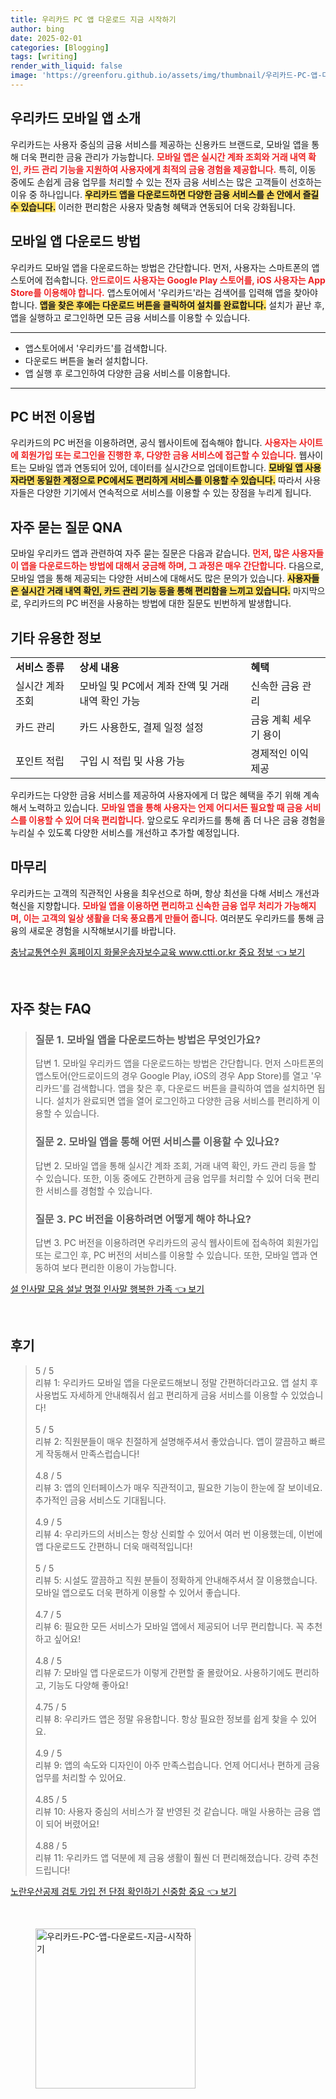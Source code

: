 ```yaml
---
title: 우리카드 PC 앱 다운로드 지금 시작하기
author: bing
date: 2025-02-01
categories: [Blogging]
tags: [writing]
render_with_liquid: false
image: 'https://greenforu.github.io/assets/img/thumbnail/우리카드-PC-앱-다운로드-지금-시작하기.webp'
---
```



<h2 id='우리카드 모바일 앱 소개'>우리카드 모바일 앱 소개</h2>

<p>우리카드는 사용자 중심의 금융 서비스를 제공하는 신용카드 브랜드로, 모바일 앱을 통해 더욱 편리한 금융 관리가 가능합니다. <b><span style="color: #ee2323;">모바일 앱은 실시간 계좌 조회와 거래 내역 확인, 카드 관리 기능을 지원하여 사용자에게 최적의 금융 경험을 제공합니다.</span></b> 특히, 이동 중에도 손쉽게 금융 업무를 처리할 수 있는 전자 금융 서비스는 많은 고객들이 선호하는 이유 중 하나입니다. <b><span style="background-color: #ffe066;">우리카드 앱을 다운로드하면 다양한 금융 서비스를 손 안에서 즐길 수 있습니다.</span></b> 이러한 편리함은 사용자 맞춤형 혜택과 연동되어 더욱 강화됩니다.</p>

<h2 id='모바일 앱 다운로드 방법'>모바일 앱 다운로드 방법</h2>

<p>우리카드 모바일 앱을 다운로드하는 방법은 간단합니다. 먼저, 사용자는 스마트폰의 앱스토어에 접속합니다. <b><span style="color: #ee2323;">안드로이드 사용자는 Google Play 스토어를, iOS 사용자는 App Store를 이용해야 합니다.</span></b> 앱스토어에서 '우리카드'라는 검색어를 입력해 앱을 찾아야 합니다. <b><span style="background-color: #ffe066;">앱을 찾은 후에는 다운로드 버튼을 클릭하여 설치를 완료합니다.</span></b> 설치가 끝난 후, 앱을 실행하고 로그인하면 모든 금융 서비스를 이용할 수 있습니다.</p>

<hr />

<ul>
    <li>앱스토어에서 '우리카드'를 검색합니다.</li>
    <li>다운로드 버튼을 눌러 설치합니다.</li>
    <li>앱 실행 후 로그인하여 다양한 금융 서비스를 이용합니다.</li>
</ul>

<hr />

<h2 id='PC 버전 이용법'>PC 버전 이용법</h2>

<p>우리카드의 PC 버전을 이용하려면, 공식 웹사이트에 접속해야 합니다. <b><span style="color: #ee2323;">사용자는 사이트에 회원가입 또는 로그인을 진행한 후, 다양한 금융 서비스에 접근할 수 있습니다.</span></b> 웹사이트는 모바일 앱과 연동되어 있어, 데이터를 실시간으로 업데이트합니다. <b><span style="background-color: #ffe066;">모바일 앱 사용자라면 동일한 계정으로 PC에서도 편리하게 서비스를 이용할 수 있습니다.</span></b> 따라서 사용자들은 다양한 기기에서 연속적으로 서비스를 이용할 수 있는 장점을 누리게 됩니다.</p>

<h2 id='자주 묻는 질문 QNA'>자주 묻는 질문 QNA</h2>

<p>모바일 우리카드 앱과 관련하여 자주 묻는 질문은 다음과 같습니다. <b><span style="color: #ee2323;">먼저, 많은 사용자들이 앱을 다운로드하는 방법에 대해서 궁금해 하며, 그 과정은 매우 간단합니다.</span></b> 다음으로, 모바일 앱을 통해 제공되는 다양한 서비스에 대해서도 많은 문의가 있습니다. <b><span style="background-color: #ffe066;">사용자들은 실시간 거래 내역 확인, 카드 관리 기능 등을 통해 편리함을 느끼고 있습니다.</span></b> 마지막으로, 우리카드의 PC 버전을 사용하는 방법에 대한 질문도 빈번하게 발생합니다.</p>

<h2 id='기타 유용한 정보'>기타 유용한 정보</h2>

<table>
    <tr>
        <td><b>서비스 종류</b></td>
        <td><b>상세 내용</b></td>
        <td><b>혜택</b></td>
    </tr>
    <tr>
        <td>실시간 계좌 조회</td>
        <td>모바일 및 PC에서 계좌 잔액 및 거래 내역 확인 가능</td>
        <td>신속한 금융 관리</td>
    </tr>
    <tr>
        <td>카드 관리</td>
        <td>카드 사용한도, 결제 일정 설정</td>
        <td>금융 계획 세우기 용이</td>
    </tr>
    <tr>
        <td>포인트 적립</td>
        <td>구입 시 적립 및 사용 가능</td>
        <td>경제적인 이익 제공</td>
    </tr>
</table>

<p>우리카드는 다양한 금융 서비스를 제공하여 사용자에게 더 많은 혜택을 주기 위해 계속해서 노력하고 있습니다. <b><span style="color: #ee2323;">모바일 앱을 통해 사용자는 언제 어디서든 필요할 때 금융 서비스를 이용할 수 있어 더욱 편리합니다.</span></b> 앞으로도 우리카드를 통해 좀 더 나은 금융 경험을 누리실 수 있도록 다양한 서비스를 개선하고 추가할 예정입니다.</p>

<h2 id='마무리'>마무리</h2>

<p>우리카드는 고객의 직관적인 사용을 최우선으로 하며, 항상 최선을 다해 서비스 개선과 혁신을 지향합니다. <b><span style="color: #ee2323;">모바일 앱을 이용하면 편리하고 신속한 금융 업무 처리가 가능해지며, 이는 고객의 일상 생활을 더욱 풍요롭게 만들어 줍니다.</span></b> 여러분도 우리카드를 통해 금융의 새로운 경험을 시작해보시기를 바랍니다.</p>


<p><a class="click-button" title="충남교통연수원 홈페이지 화물운송자보수교육 www.ctti.or.kr 중요 정보" href="https://greenforu.github.io/posts/%EC%B6%A9%EB%82%A8%EA%B5%90%ED%86%B5%EC%97%B0%EC%88%98%EC%9B%90-%ED%99%88%ED%8E%98%EC%9D%B4%EC%A7%80-%ED%99%94%EB%AC%BC%EC%9A%B4%EC%86%A1%EC%9E%90%EB%B3%B4%EC%88%98%EA%B5%90%EC%9C%A1-www.ctti.or.kr-%EC%A4%91%EC%9A%94-%EC%A0%95%EB%B3%B4/" rel="dofollow">충남교통연수원 홈페이지 화물운송자보수교육 www.ctti.or.kr 중요 정보 👈 보기</a></p><br>
<h2 id='자주_찾는_FAQ'>자주 찾는 FAQ</h2>
<div itemscope="" itemtype="https://schema.org/FAQPage"> 
<blockquote> 
<div itemscope="" itemprop="mainEntity" itemtype="https://schema.org/Question"> 
<h3 itemprop="name">질문 1. 모바일 앱을 다운로드하는 방법은 무엇인가요? </h3> 
<div itemscope="" itemprop="acceptedAnswer" itemtype="https://schema.org/Answer"> 
<span itemprop="text"> 
<p>답변 1. 모바일 우리카드 앱을 다운로드하는 방법은 간단합니다. 먼저 스마트폰의 앱스토어(안드로이드의 경우 Google Play, iOS의 경우 App Store)를 열고 '우리카드'를 검색합니다. 앱을 찾은 후, 다운로드 버튼을 클릭하여 앱을 설치하면 됩니다. 설치가 완료되면 앱을 열어 로그인하고 다양한 금융 서비스를 편리하게 이용할 수 있습니다.</p> 
</span> 
</div> 
</div> 
<div itemscope="" itemprop="mainEntity" itemtype="https://schema.org/Question"> 
<h3 itemprop="name">질문 2. 모바일 앱을 통해 어떤 서비스를 이용할 수 있나요? </h3> 
<div itemscope="" itemprop="acceptedAnswer" itemtype="https://schema.org/Answer"> 
<span itemprop="text"> 
<p>답변 2. 모바일 앱을 통해 실시간 계좌 조회, 거래 내역 확인, 카드 관리 등을 할 수 있습니다. 또한, 이동 중에도 간편하게 금융 업무를 처리할 수 있어 더욱 편리한 서비스를 경험할 수 있습니다.</p> 
</span> 
</div> 
</div> 
<div itemscope="" itemprop="mainEntity" itemtype="https://schema.org/Question"> 
<h3 itemprop="name">질문 3. PC 버전을 이용하려면 어떻게 해야 하나요? </h3> 
<div itemscope="" itemprop="acceptedAnswer" itemtype="https://schema.org/Answer"> 
<span itemprop="text"> 
<p>답변 3. PC 버전을 이용하려면 우리카드의 공식 웹사이트에 접속하여 회원가입 또는 로그인 후, PC 버전의 서비스를 이용할 수 있습니다. 또한, 모바일 앱과 연동하여 보다 편리한 이용이 가능합니다.</p> 
</span> 
</div> 
</div> 
</blockquote> 
</div>
<p><a class="click-button" title="설 인사말 모음 설날 명절 인사말 행복한 가족" href="https://greenforu.github.io/posts/%EC%84%A4-%EC%9D%B8%EC%82%AC%EB%A7%90-%EB%AA%A8%EC%9D%8C-%EC%84%A4%EB%82%A0-%EB%AA%85%EC%A0%88-%EC%9D%B8%EC%82%AC%EB%A7%90-%ED%96%89%EB%B3%B5%ED%95%9C-%EA%B0%80%EC%A1%B1/" rel="dofollow">설 인사말 모음 설날 명절 인사말 행복한 가족 👈 보기</a></p><br>
<h2 id='후기'>후기</h2>
<div itemscope itemtype="https://schema.org/Product">
  <blockquote>
  <div itemprop="review" itemscope itemtype="https://schema.org/Review">
      <div itemprop="reviewRating" itemscope itemtype="https://schema.org/Rating"> <span itemprop="ratingValue">5</span> / <span itemprop="bestRating">5</span> </div>
      <span itemprop="reviewBody">리뷰 1: 우리카드 모바일 앱을 다운로드해보니 정말 간편하더라고요. 앱 설치 후 사용법도 자세하게 안내해줘서 쉽고 편리하게 금융 서비스를 이용할 수 있었습니다!</span>
  </div>
  <br>
  <div itemprop="review" itemscope itemtype="https://schema.org/Review">
      <div itemprop="reviewRating" itemscope itemtype="https://schema.org/Rating"> <span itemprop="ratingValue">5</span> / <span itemprop="bestRating">5</span> </div>
      <span itemprop="reviewBody">리뷰 2: 직원분들이 매우 친절하게 설명해주셔서 좋았습니다. 앱이 깔끔하고 빠르게 작동해서 만족스럽습니다!</span>
  </div>
  <br>
  <div itemprop="review" itemscope itemtype="https://schema.org/Review">
      <div itemprop="reviewRating" itemscope itemtype="https://schema.org/Rating"> <span itemprop="ratingValue">4.8</span> / <span itemprop="bestRating">5</span> </div>
      <span itemprop="reviewBody">리뷰 3: 앱의 인터페이스가 매우 직관적이고, 필요한 기능이 한눈에 잘 보이네요. 추가적인 금융 서비스도 기대됩니다.</span>
  </div>
  <br>
  <div itemprop="review" itemscope itemtype="https://schema.org/Review">
      <div itemprop="reviewRating" itemscope itemtype="https://schema.org/Rating"> <span itemprop="ratingValue">4.9</span> / <span itemprop="bestRating">5</span> </div>
      <span itemprop="reviewBody">리뷰 4: 우리카드의 서비스는 항상 신뢰할 수 있어서 여러 번 이용했는데, 이번에 앱 다운로드도 간편하니 더욱 매력적입니다!</span>
  </div>
  <br>
  <div itemprop="review" itemscope itemtype="https://schema.org/Review">
      <div itemprop="reviewRating" itemscope itemtype="https://schema.org/Rating"> <span itemprop="ratingValue">5</span> / <span itemprop="bestRating">5</span> </div>
      <span itemprop="reviewBody">리뷰 5: 시설도 깔끔하고 직원 분들이 정확하게 안내해주셔서 잘 이용했습니다. 모바일 앱으로도 더욱 편하게 이용할 수 있어서 좋습니다.</span>
  </div>
  <br>
  <div itemprop="review" itemscope itemtype="https://schema.org/Review">
      <div itemprop="reviewRating" itemscope itemtype="https://schema.org/Rating"> <span itemprop="ratingValue">4.7</span> / <span itemprop="bestRating">5</span> </div>
      <span itemprop="reviewBody">리뷰 6: 필요한 모든 서비스가 모바일 앱에서 제공되어 너무 편리합니다. 꼭 추천하고 싶어요!</span>
  </div>
  <br>
  <div itemprop="review" itemscope itemtype="https://schema.org/Review">
      <div itemprop="reviewRating" itemscope itemtype="https://schema.org/Rating"> <span itemprop="ratingValue">4.8</span> / <span itemprop="bestRating">5</span> </div>
      <span itemprop="reviewBody">리뷰 7: 모바일 앱 다운로드가 이렇게 간편할 줄 몰랐어요. 사용하기에도 편리하고, 기능도 다양해 좋아요!</span>
  </div>
  <br>
  <div itemprop="review" itemscope itemtype="https://schema.org/Review">
      <div itemprop="reviewRating" itemscope itemtype="https://schema.org/Rating"> <span itemprop="ratingValue">4.75</span> / <span itemprop="bestRating">5</span> </div>
      <span itemprop="reviewBody">리뷰 8: 우리카드 앱은 정말 유용합니다. 항상 필요한 정보를 쉽게 찾을 수 있어요.</span>
  </div>
  <br>
  <div itemprop="review" itemscope itemtype="https://schema.org/Review">
      <div itemprop="reviewRating" itemscope itemtype="https://schema.org/Rating"> <span itemprop="ratingValue">4.9</span> / <span itemprop="bestRating">5</span> </div>
      <span itemprop="reviewBody">리뷰 9: 앱의 속도와 디자인이 아주 만족스럽습니다. 언제 어디서나 편하게 금융 업무를 처리할 수 있어요.</span>
  </div>
  <br>
  <div itemprop="review" itemscope itemtype="https://schema.org/Review">
      <div itemprop="reviewRating" itemscope itemtype="https://schema.org/Rating"> <span itemprop="ratingValue">4.85</span> / <span itemprop="bestRating">5</span> </div>
      <span itemprop="reviewBody">리뷰 10: 사용자 중심의 서비스가 잘 반영된 것 같습니다. 매일 사용하는 금융 앱이 되어 버렸어요!</span>
  </div>
  <br>
  <div itemprop="review" itemscope itemtype="https://schema.org/Review">
      <div itemprop="reviewRating" itemscope itemtype="https://schema.org/Rating"> <span itemprop="ratingValue">4.88</span> / <span itemprop="bestRating">5</span> </div>
      <span itemprop="reviewBody">리뷰 11: 우리카드 앱 덕분에 제 금융 생활이 훨씬 더 편리해졌습니다. 강력 추천드립니다!</span>
  </div>
  </blockquote>
</div>
<p><a class="click-button" title="노란우산공제 검토 가입 전 단점 확인하기 신중함 중요" href="https://greenforu.github.io/posts/%EB%85%B8%EB%9E%80%EC%9A%B0%EC%82%B0%EA%B3%B5%EC%A0%9C-%EA%B2%80%ED%86%A0-%EA%B0%80%EC%9E%85-%EC%A0%84-%EB%8B%A8%EC%A0%90-%ED%99%95%EC%9D%B8%ED%95%98%EA%B8%B0-%EC%8B%A0%EC%A4%91%ED%95%A8-%EC%A4%91%EC%9A%94/" rel="dofollow">노란우산공제 검토 가입 전 단점 확인하기 신중함 중요 👈 보기</a></p><br>
<figure class="image"><img src="https://greenforu.github.io/assets/img/thumbnail/우리카드-PC-앱-다운로드-지금-시작하기.webp" alt="우리카드-PC-앱-다운로드-지금-시작하기" width="256" height="256"></figure>